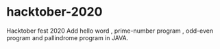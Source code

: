 # hacktober-2020
Hacktober fest 2020
Add hello word , prime-number program , odd-even program and pallindrome program in JAVA.
